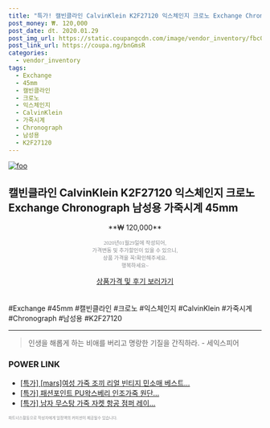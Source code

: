 ```yaml
--- 
title: "특가! 캘빈클라인 CalvinKlein K2F27120 익스체인지 크로노 Exchange Chrono..." 
post_money: ₩. 120,000 
post_date: dt. 2020.01.29 
post_img_url: https://static.coupangcdn.com/image/vendor_inventory/fbc0/d885f977a9db1a6d9b8bb0cc4441ee34d859d7b504c8ddc0cb60c6ceeff6.jpg 
post_link_url: https://coupa.ng/bnGmsR 
categories: 
  - vendor_inventory 
tags: 
  - Exchange 
  - 45mm 
  - 캘빈클라인 
  - 크로노 
  - 익스체인지 
  - CalvinKlein 
  - 가죽시계 
  - Chronograph 
  - 남성용 
  - K2F27120 
--- 
```

[![foo](https://static.coupangcdn.com/image/vendor_inventory/fbc0/d885f977a9db1a6d9b8bb0cc4441ee34d859d7b504c8ddc0cb60c6ceeff6.jpg)](https://coupa.ng/bnGmsR) 

## 캘빈클라인 CalvinKlein K2F27120 익스체인지 크로노 Exchange Chronograph 남성용 가죽시계 45mm 
<p style="text-align: center;">**₩ 120,000**</p> 
<p style="text-align: center;"><span style="color: #898c8f; font-family: Georgia,Times,serif; font-size: 0.75em;">2020년01월29일에 작성되어, <br>가격변동 및 추가할인이 있을 수 있으니,<br> 상품 가격을 꼭!확인해주세요.<br>행복하세요~</span> 
</p>	 
<div markdown="0" style="text-align: center;"><a href="https://coupa.ng/bnGmsR" class="btn btn--success">상품가격 및 후기 보러가기</a></div> 
<br><br> 
  #Exchange #45mm #캘빈클라인 #크로노 #익스체인지 #CalvinKlein #가죽시계 #Chronograph #남성용 #K2F27120 
<hr> 

> 인생을 해롭게 하는 비애를 버리고 명랑한 기질을 간직하라. - 세익스피어 


### POWER LINK

* <a href="https://blog.naver.com/sakai111/221788091163" target="_blank">[특가] [mars]여성 가죽 조끼 리얼 빈티지 민소매 베스트...</a>
* <a href="https://blog.naver.com/sakai111/221790930956" target="_blank">[특가] 패션포인트 PU왁스베리 인조가죽 원단...</a>
* <a href="https://blog.naver.com/santokki14/221790707593" target="_blank">[특가] 남자 무스탕 가죽 자켓 항공 점퍼 레이...</a>

<span style="color: #898c8f; font-family: Georgia,Times,serif; font-size: 0.55em;">파트너스활동으로 작성자에게 일정액의 커미션이 제공될수 있습니다.</span> 
